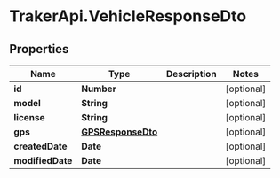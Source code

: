 # TrakerApi.VehicleResponseDto

## Properties

Name | Type | Description | Notes
------------ | ------------- | ------------- | -------------
**id** | **Number** |  | [optional] 
**model** | **String** |  | [optional] 
**license** | **String** |  | [optional] 
**gps** | [**GPSResponseDto**](GPSResponseDto.md) |  | [optional] 
**createdDate** | **Date** |  | [optional] 
**modifiedDate** | **Date** |  | [optional] 


